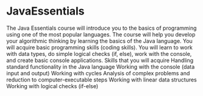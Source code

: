 # JavaEssentials
 The Java Essentials course will introduce you to the basics of programming using one of the most popular languages. The course will help you develop your algorithmic thinking by learning the basics of the Java language. You will acquire basic programming skills (coding skills). You will learn to work with data types, do simple logical checks (if, else), work with the console, and create basic console applications. Skills that you will acquire Handling standard functionality in the Java language Working with the console (data input and output) Working with cycles Analysis of complex problems and reduction to computer-executable steps Working with linear data structures Working with logical checks (if-else)
